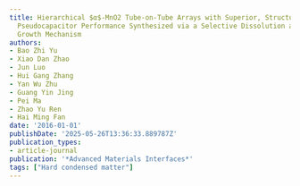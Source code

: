 ```yaml
---
title: Hierarchical $α$-MnO2 Tube-on-Tube Arrays with Superior, Structure-Dependent
  Pseudocapacitor Performance Synthesized via a Selective Dissolution and Coherent
  Growth Mechanism
authors:
- Bao Zhi Yu
- Xiao Dan Zhao
- Jun Luo
- Hui Gang Zhang
- Yan Wu Zhu
- Guang Yin Jing
- Pei Ma
- Zhao Yu Ren
- Hai Ming Fan
date: '2016-01-01'
publishDate: '2025-05-26T13:36:33.889787Z'
publication_types:
- article-journal
publication: '*Advanced Materials Interfaces*'
tags: ["Hard condensed matter"]
---
```

